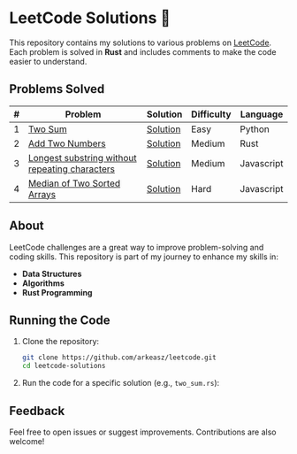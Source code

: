 # LeetCode Solutions 🚀

This repository contains my solutions to various problems on [LeetCode](https://leetcode.com/). Each problem is solved in **Rust** and includes comments to make the code easier to understand.

## Problems Solved
| # | Problem | Solution | Difficulty | Language |
|---|---------|----------|------------|--------|
| 1 | [Two Sum](https://leetcode.com/problems/two-sum/) | [Solution](https://github.com/arkeasz/leetcode/tree/main/prom_one/main.py) | Easy | Python |
| 2 | [Add Two Numbers](https://leetcode.com/problems/add-two-numbers/) | [Solution](https://github.com/arkeasz/leetcode/tree/main/prom_two/main.rs) | Medium | Rust |
| 3 | [Longest substring without repeating characters](https://leetcode.com/problems/longest-substring-without-repeating-characters/) | [Solution](https://github.com/arkeasz/leetcode/tree/main/prom_three/main.js) | Medium | Javascript |
| 4 | [Median of Two Sorted Arrays](https://leetcode.com/problems/median-of-two-sorted-arrays) | [Solution](https://github.com/arkeasz/leetcode/tree/main/prom_four/main.js) | Hard | Javascript |

## About
LeetCode challenges are a great way to improve problem-solving and coding skills. This repository is part of my journey to enhance my skills in:
- **Data Structures**
- **Algorithms**
- **Rust Programming**

## Running the Code
1. Clone the repository:
   ```bash
   git clone https://github.com/arkeasz/leetcode.git
   cd leetcode-solutions
   ```
2. Run the code for a specific solution (e.g., `two_sum.rs`):

## Feedback
Feel free to open issues or suggest improvements. Contributions are also welcome!
